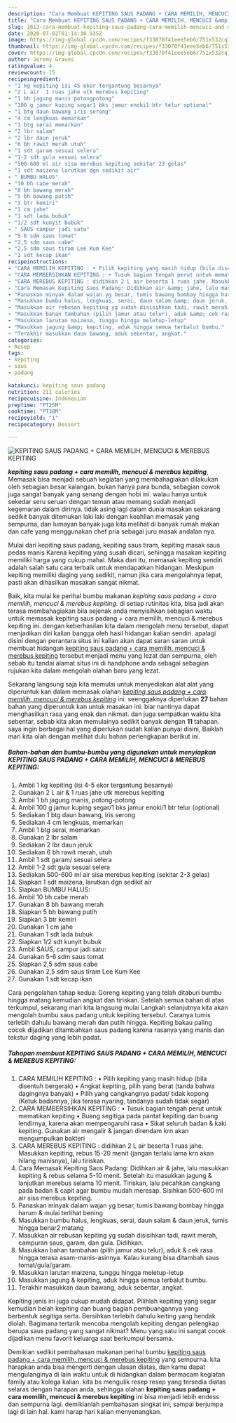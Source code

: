 ```yaml
---
description: "Cara Membuat KEPITING SAUS PADANG + CARA MEMILIH, MENCUCI &amp;amp; MEREBUS KEPITING yang nikmat"
title: "Cara Membuat KEPITING SAUS PADANG + CARA MEMILIH, MENCUCI &amp;amp; MEREBUS KEPITING yang nikmat"
slug: 1613-cara-membuat-kepiting-saus-padang-cara-memilih-mencuci-and-amp-merebus-kepiting-yang-nikmat
date: 2020-07-02T01:14:30.935Z
image: https://img-global.cpcdn.com/recipes/f33070f41eee5eb6/751x532cq70/kepiting-saus-padang-cara-memilih-mencuci-merebus-kepiting-foto-resep-utama.jpg
thumbnail: https://img-global.cpcdn.com/recipes/f33070f41eee5eb6/751x532cq70/kepiting-saus-padang-cara-memilih-mencuci-merebus-kepiting-foto-resep-utama.jpg
cover: https://img-global.cpcdn.com/recipes/f33070f41eee5eb6/751x532cq70/kepiting-saus-padang-cara-memilih-mencuci-merebus-kepiting-foto-resep-utama.jpg
author: Jeremy Graves
ratingvalue: 4
reviewcount: 15
recipeingredient:
- "1 kg kepiting isi 45 ekor tergantung besarnya"
- "2 L air  1 ruas jahe utk merebus kepiting"
- "1 bh jagung manis potongpotong"
- "100 g jamur kuping segar1 bks jamur enoki1 btr telur optional"
- "1 btg daun bawang iris serong"
- "4 cm lengkuas memarkan"
- "1 btg serai memarkan"
- "2 lbr salam"
- "2 lbr daun jeruk"
- "6 bh rawit merah utuh"
- "1 sdt garam sesuai selera"
- "1-2 sdt gula sesuai selera"
- "500-600 ml air sisa merebus kepiting sekitar 23 gelas"
- "1 sdt maizena larutkan dgn sedikit air"
- " BUMBU HALUS"
- "10 bh cabe merah"
- "8 bh bawang merah"
- "5 bh bawang putih"
- "3 btr kemiri"
- "1 cm jahe"
- "1 sdt lada bubuk"
- "1/2 sdt kunyit bubuk"
- " SAUS campur jadi satu"
- "5-6 sdm saus tomat"
- "2,5 sdm saus cabe"
- "2,5 sdm saus tiram Lee Kum Kee"
- "1 sdt kecap ikan"
recipeinstructions:
- "CARA MEMILIH KEPITING : • Pilih kepiting yang masih hidup (bila disentuh bergerak) • Angkat kepiting, pilih yang berat (tanda bahwa dagingnya banyak) • Pilih yang cangkangnya padat/ tidak kopong (Ketuk badannya, jika terasa nyaring, tandanya sudah tidak segar)"
- "CARA MEMBERSIHKAN KEPITING : • Tusuk bagian tengah perut untuk mematikan kepiting • Buang segitiga pada pantat kepiting dan buang lendirnya, karena akan mempengaruhi rasa • Sikat seluruh badan &amp; kaki kepiting. Gunakan air mengalir &amp; jangan direndam krn akan mengumpulkan bakteri"
- "CARA MEREBUS KEPITING : didihkan 2 L air beserta 1 ruas jahe. Masukkan kepiting, rebus 15-20 menit (jangan terlalu lama krn akan hilang manisnya), lalu tiriskan."
- "Cara Memasak Kepiting Saos Padang: Didihkan air &amp; jahe, lalu masukkan kepiting &amp; rebus selama 5-10 menit. Setelah itu masukkan jagung &amp; lanjutkan merebus selama 10 menit. Tiriskan, lalu pecahkan cangkang pada badan &amp; capit agar bumbu mudah meresap. Sisihkan 500-600 ml air sisa merebus kepiting."
- "Panaskan minyak dalam wajan yg besar, tumis bawang bombay hingga harum &amp; mulai terlihat bening"
- "Masukkan bumbu halus, lengkuas, serai, daun salam &amp; daun jeruk, tumis hingga benar2 matang"
- "Masukkan air rebusan kepiting yg sudah disisihkan tadi, rawit merah, campuran saus, garam, dan gula. Didihkan."
- "Masukkan bahan tambahan (pilih jamur atau telur), aduk &amp; cek rasa hingga terasa asam-manis-asinnya. Kalau kurang bisa ditambah saus tomat/gula/garam."
- "Masukkan larutan maizena, tunggu hingga meletup-letup"
- "Masukkan jagung &amp; kepiting, aduk hingga semua terbalut bumbu."
- "Terakhir masukkan daun bawang, aduk sebentar, angkat."
categories:
- Resep
tags:
- kepiting
- saus
- padang

katakunci: kepiting saus padang 
nutrition: 211 calories
recipecuisine: Indonesian
preptime: "PT25M"
cooktime: "PT38M"
recipeyield: "1"
recipecategory: Dessert

---
```



![KEPITING SAUS PADANG + CARA MEMILIH, MENCUCI &amp; MEREBUS KEPITING](https://img-global.cpcdn.com/recipes/f33070f41eee5eb6/751x532cq70/kepiting-saus-padang-cara-memilih-mencuci-merebus-kepiting-foto-resep-utama.jpg)

<b><i>kepiting saus padang + cara memilih, mencuci &amp; merebus kepiting</i></b>, Memasak bisa menjadi sebuah kegiatan yang membahagiakan dilakukan oleh sebagian besar kalangan. bukan hanya para bunda, sebagian cowok juga sangat banyak yang senang dengan hobi ini. walau hanya untuk sekedar seru seruan dengan teman atau memang sudah menjadi kegemaran dalam dirinya. tidak asing lagi dalam dunia masakan sekarang sedikit banyak ditemukan laki laki dengan keahlian memasak yang sempurna, dan lumayan banyak juga kita melihat di banyak rumah makan dan cafe yang menggunakan chef pria sebagai juru masak andalan nya.

Mulai dari kepiting saus padang, kepiting saus tiram, kepiting masak saus pedas manis Karena kepiting yang susah dicari, sehingga masakan kepiting memiliki harga yang cukup mahal. Maka dari itu, memasak kepiting sendiri adalah salah satu cara terbaik untuk mendapatkan hidangan. Meskipun kepiting memiliki daging yang sedikit, namun jika cara mengolahnya tepat, pasti akan dihasilkan masakan sangat nikmat.

Baik, kita mulai ke perihal bumbu makanan <i>kepiting saus padang + cara memilih, mencuci &amp; merebus kepiting</i>. di setiap rutinitas kita, bisa jadi akan terasa membahagiakan bila sejenak anda menyisihkan sebagian waktu untuk memasak kepiting saus padang + cara memilih, mencuci &amp; merebus kepiting ini. dengan keberhasilan kita dalam mengolah menu tersebut, dapat menjadikan diri kalian bangga oleh hasil hidangan kalian sendiri. apalagi disini dengan perantara situs ini kalian akan dapat saran saran untuk membuat hidangan <u>kepiting saus padang + cara memilih, mencuci &amp; merebus kepiting</u> tersebut menjadi menu yang lezat dan sempurna, oleh sebab itu tandai alamat situs ini di handphone anda sebagai sebagian rujukan kita dalam mengolah olahan baru yang lezat.


Sekarang langsung saja kita memulai untuk menyediakan alat alat yang diperuntuk kan dalam memasak olahan <u><i>kepiting saus padang + cara memilih, mencuci &amp; merebus kepiting</i></u> ini. seenggaknya diperlukan <b>27</b> bahan bahan yang diperuntuk kan untuk masakan ini. biar nantinya dapat menghasilkan rasa yang enak dan nikmat. dan juga sempatkan waktu kita sebentar, sebab kita akan memulainya sedikit banyak dengan <b>11</b> tahapan. saya ingin berbagai hal yang diperlukan sudah kalian punyai disini, Baiklah mari kita olah dengan melihat dulu bahan perlengkapan berikut ini.

<!--inarticleads1-->

##### Bahan-bahan dan bumbu-bumbu yang digunakan untuk menyiapkan KEPITING SAUS PADANG + CARA MEMILIH, MENCUCI &amp; MEREBUS KEPITING:

1. Ambil 1 kg kepiting (isi 4-5 ekor tergantung besarnya)
1. Gunakan 2 L air &amp; 1 ruas jahe utk merebus kepiting
1. Ambil 1 bh jagung manis, potong-potong
1. Ambil 100 g jamur kuping segar/1 bks jamur enoki/1 btr telur (optional)
1. Sediakan 1 btg daun bawang, iris serong
1. Sediakan 4 cm lengkuas, memarkan
1. Ambil 1 btg serai, memarkan
1. Gunakan 2 lbr salam
1. Sediakan 2 lbr daun jeruk
1. Sediakan 6 bh rawit merah, utuh
1. Ambil 1 sdt garam/ sesuai selera
1. Ambil 1-2 sdt gula sesuai selera
1. Sediakan 500-600 ml air sisa merebus kepiting (sekitar 2-3 gelas)
1. Siapkan 1 sdt maizena, larutkan dgn sedikit air
1. Siapkan  BUMBU HALUS:
1. Ambil 10 bh cabe merah
1. Gunakan 8 bh bawang merah
1. Siapkan 5 bh bawang putih
1. Siapkan 3 btr kemiri
1. Gunakan 1 cm jahe
1. Gunakan 1 sdt lada bubuk
1. Siapkan 1/2 sdt kunyit bubuk
1. Ambil  SAUS, campur jadi satu:
1. Gunakan 5-6 sdm saus tomat
1. Siapkan 2,5 sdm saus cabe
1. Gunakan 2,5 sdm saus tiram Lee Kum Kee
1. Gunakan 1 sdt kecap ikan


Cara pengolahan tahap kedua: Goreng kepiting yang telah ditaburi bumbu hingga matang kemudian angkat dan tiriskan. Setelah semua bahan di atas terkumpul, sekarang mari kita langsung mulai Langkah selanjutnya kita akan mengolah bumbu saus padang untuk kepiting tersebut. Caranya tumis terlebih dahulu bawang merah dan putih hingga. Kepiting bakau paling cocok dijadikan ditambahkan saus padang karena rasanya yang manis dan tekstur daging yang lebih padat. 

<!--inarticleads2-->

##### Tahapan membuat KEPITING SAUS PADANG + CARA MEMILIH, MENCUCI &amp; MEREBUS KEPITING:

1. CARA MEMILIH KEPITING : • Pilih kepiting yang masih hidup (bila disentuh bergerak) • Angkat kepiting, pilih yang berat (tanda bahwa dagingnya banyak) • Pilih yang cangkangnya padat/ tidak kopong (Ketuk badannya, jika terasa nyaring, tandanya sudah tidak segar)
1. CARA MEMBERSIHKAN KEPITING : • Tusuk bagian tengah perut untuk mematikan kepiting • Buang segitiga pada pantat kepiting dan buang lendirnya, karena akan mempengaruhi rasa • Sikat seluruh badan &amp; kaki kepiting. Gunakan air mengalir &amp; jangan direndam krn akan mengumpulkan bakteri
1. CARA MEREBUS KEPITING : didihkan 2 L air beserta 1 ruas jahe. Masukkan kepiting, rebus 15-20 menit (jangan terlalu lama krn akan hilang manisnya), lalu tiriskan.
1. Cara Memasak Kepiting Saos Padang: Didihkan air &amp; jahe, lalu masukkan kepiting &amp; rebus selama 5-10 menit. Setelah itu masukkan jagung &amp; lanjutkan merebus selama 10 menit. Tiriskan, lalu pecahkan cangkang pada badan &amp; capit agar bumbu mudah meresap. Sisihkan 500-600 ml air sisa merebus kepiting.
1. Panaskan minyak dalam wajan yg besar, tumis bawang bombay hingga harum &amp; mulai terlihat bening
1. Masukkan bumbu halus, lengkuas, serai, daun salam &amp; daun jeruk, tumis hingga benar2 matang
1. Masukkan air rebusan kepiting yg sudah disisihkan tadi, rawit merah, campuran saus, garam, dan gula. Didihkan.
1. Masukkan bahan tambahan (pilih jamur atau telur), aduk &amp; cek rasa hingga terasa asam-manis-asinnya. Kalau kurang bisa ditambah saus tomat/gula/garam.
1. Masukkan larutan maizena, tunggu hingga meletup-letup
1. Masukkan jagung &amp; kepiting, aduk hingga semua terbalut bumbu.
1. Terakhir masukkan daun bawang, aduk sebentar, angkat.


Kepiting jenis ini juga cukup mudah didapat. Pilihlah kepiting yang segar kemudian belah kepiting dan buang bagian pembuangannya yang berbentuk segitiga serta. Bersihkan terlebih dahulu keiting yang hendak diolah. Bagimana tertarik mencoba mengolah kepiting dengan pelengkap berupa saus padang yang sangat nikmat? Menu yang satu ini sangat cocok dijadikan menu favorit keluarga saat berkumpul bersama. 

Demikian sedikit pembahasan makanan perihal bumbu <u>kepiting saus padang + cara memilih, mencuci &amp; merebus kepiting</u> yang sempurna. kita harapkan anda bisa mengerti dengan ulasan diatas, dan kamu dapat mengulanginya di lain waktu untuk di hidangkan dalam bermacam kegiatan family atau kolega kalian. kita bs mengulik resep resep yang tersedia diatas selaras dengan harapan anda, sehingga olahan <b>kepiting saus padang + cara memilih, mencuci &amp; merebus kepiting</b> ini bisa menjadi lebih endess dan sempurna lagi. demikianlah pembahasan singkat ini, sampai berjumpa lagi di lain hal. kami harap hari kalian menyenangkan.
